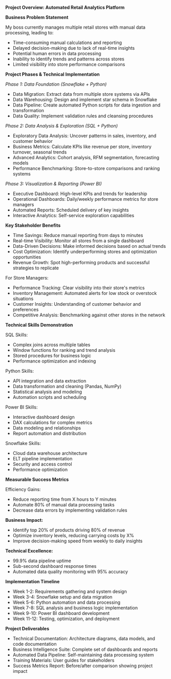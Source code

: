 **Project Overview: Automated Retail Analytics Platform**

**Business Problem Statement**

My boss currently manages multiple retail stores with manual data processing, leading to:

- Time-consuming manual calculations and reporting
- Delayed decision-making due to lack of real-time insights
- Potential human errors in data processing
- Inability to identify trends and patterns across stores
- Limited visibility into store performance comparisons

**Project Phases & Technical Implementation**

_Phase 1: Data Foundation (Snowflake + Python)_

- Data Migration: Extract data from multiple store systems via APIs
- Data Warehousing: Design and implement star schema in Snowflake
- Data Pipeline: Create automated Python scripts for data ingestion and transformation
- Data Quality: Implement validation rules and cleansing procedures

_Phase 2: Data Analysis & Exploration (SQL + Python)_

- Exploratory Data Analysis: Uncover patterns in sales, inventory, and customer behavior
- Business Metrics: Calculate KPIs like revenue per store, inventory turnover, seasonal trends
- Advanced Analytics: Cohort analysis, RFM segmentation, forecasting models
- Performance Benchmarking: Store-to-store comparisons and ranking systems

_Phase 3: Visualization & Reporting (Power BI)_

- Executive Dashboard: High-level KPIs and trends for leadership
- Operational Dashboards: Daily/weekly performance metrics for store managers
- Automated Reports: Scheduled delivery of key insights
- Interactive Analytics: Self-service exploration capabilities

**Key Stakeholder Benefits**

- Time Savings: Reduce manual reporting from days to minutes
- Real-time Visibility: Monitor all stores from a single dashboard
- Data-Driven Decisions: Make informed decisions based on actual trends
- Cost Optimization: Identify underperforming stores and optimization opportunities
- Revenue Growth: Spot high-performing products and successful strategies to replicate

For Store Managers:

- Performance Tracking: Clear visibility into their store's metrics
- Inventory Management: Automated alerts for low stock or overstock situations
- Customer Insights: Understanding of customer behavior and preferences
- Competitive Analysis: Benchmarking against other stores in the network


**Technical Skills Demonstration**

SQL Skills:

- Complex joins across multiple tables
- Window functions for ranking and trend analysis
- Stored procedures for business logic
- Performance optimization and indexing

Python Skills:

- API integration and data extraction
- Data transformation and cleaning (Pandas, NumPy)
- Statistical analysis and modeling
- Automation scripts and scheduling

Power BI Skills:

- Interactive dashboard design
- DAX calculations for complex metrics
- Data modeling and relationships
- Report automation and distribution

Snowflake Skills:

- Cloud data warehouse architecture
- ELT pipeline implementation
- Security and access control
- Performance optimization

**Measurable Success Metrics**

Efficiency Gains:

- Reduce reporting time from X hours to Y minutes
- Automate 80% of manual data processing tasks
- Decrease data errors by implementing validation rules

**Business Impact:**

- Identify top 20% of products driving 80% of revenue
- Optimize inventory levels, reducing carrying costs by X%
- Improve decision-making speed from weekly to daily insights
  
**Technical Excellence:**

- 99.9% data pipeline uptime
- Sub-second dashboard response times
- Automated data quality monitoring with 95% accuracy

**Implementation Timeline**

- Week 1-2: Requirements gathering and system design
- Week 3-4: Snowflake setup and data migration
- Week 5-6: Python automation and data processing
- Week 7-8: SQL analysis and business logic implementation
- Week 9-10: Power BI dashboard development
- Week 11-12: Testing, optimization, and deployment

**Project Deliverables**

- Technical Documentation: Architecture diagrams, data models, and code documentation
- Business Intelligence Suite: Complete set of dashboards and reports
- Automated Data Pipeline: Self-maintaining data processing system
- Training Materials: User guides for stakeholders
- Success Metrics Report: Before/after comparison showing project impact
